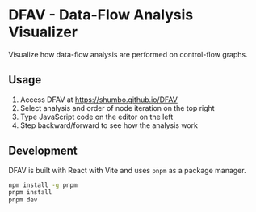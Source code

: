 # DFAV - Data-Flow Analysis Visualizer

Visualize how data-flow analysis are performed on control-flow graphs.

## Usage

1. Access DFAV at https://shumbo.github.io/DFAV
1. Select analysis and order of node iteration on the top right
1. Type JavaScript code on the editor on the left
1. Step backward/forward to see how the analysis work

## Development

DFAV is built with React with Vite and uses `pnpm` as a package manager.

```bash
npm install -g pnpm
pnpm install
pnpm dev
```
